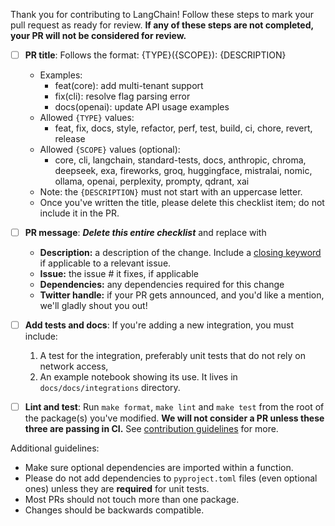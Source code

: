 Thank you for contributing to LangChain! Follow these steps to mark your pull request as ready for review. **If any of these steps are not completed, your PR will not be considered for review.**

- [ ] **PR title**: Follows the format: {TYPE}({SCOPE}): {DESCRIPTION}
  - Examples:
    - feat(core): add multi-tenant support
    - fix(cli): resolve flag parsing error
    - docs(openai): update API usage examples
  - Allowed `{TYPE}` values:
    - feat, fix, docs, style, refactor, perf, test, build, ci, chore, revert, release
  - Allowed `{SCOPE}` values (optional):
    - core, cli, langchain, standard-tests, docs, anthropic, chroma, deepseek, exa, fireworks, groq, huggingface, mistralai, nomic, ollama, openai, perplexity, prompty, qdrant, xai
  - Note: the `{DESCRIPTION}` must not start with an uppercase letter.
  - Once you've written the title, please delete this checklist item; do not include it in the PR.

- [ ] **PR message**: ***Delete this entire checklist*** and replace with
  - **Description:** a description of the change. Include a [closing keyword](https://docs.github.com/en/issues/tracking-your-work-with-issues/using-issues/linking-a-pull-request-to-an-issue#linking-a-pull-request-to-an-issue-using-a-keyword) if applicable to a relevant issue.
  - **Issue:** the issue # it fixes, if applicable
  - **Dependencies:** any dependencies required for this change
  - **Twitter handle:** if your PR gets announced, and you'd like a mention, we'll gladly shout you out!

- [ ] **Add tests and docs**: If you're adding a new integration, you must include:
  1. A test for the integration, preferably unit tests that do not rely on network access,
  2. An example notebook showing its use. It lives in `docs/docs/integrations` directory.

- [ ] **Lint and test**: Run `make format`, `make lint` and `make test` from the root of the package(s) you've modified. **We will not consider a PR unless these three are passing in CI.** See [contribution guidelines](https://python.langchain.com/docs/contributing/) for more.

Additional guidelines:

- Make sure optional dependencies are imported within a function.
- Please do not add dependencies to `pyproject.toml` files (even optional ones) unless they are **required** for unit tests.
- Most PRs should not touch more than one package.
- Changes should be backwards compatible.
